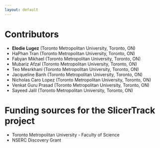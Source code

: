 ```yaml
---
layout: default
---
```


# Contributors

- **Elodie Lugez** (Toronto Metropolitan University, Toronto, ON)
- HaPhan Tran (Toronto Metropolitan University, Toronto, ON)
- Fabyan Mikhael (Toronto Metropolitan University, Toronto, ON)
- Mubariz Afzal (Toronto Metropolitan University, Toronto, ON)
- Teo Mesrkhani (Toronto Metropolitan University, Toronto, ON)
- Jacqueline Banh (Toronto Metropolitan University, Toronto, ON)
- Nicholas Caro Lopez (Toronto Metropolitan University, Toronto, ON)
- Venkat Guru Prasad (Toronto Metropolitan University, Toronto, ON)
- Sayeed Jalil (Toronto Metropolitan University, Toronto, ON)

# Funding sources for the SlicerTrack project

- Toronto Metropolitan University - Faculty of Science
- NSERC Discovery Grant
